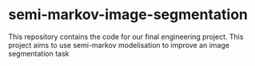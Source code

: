 # semi-markov-image-segmentation
This repository contains the code for our final engineering project. This project aims to use semi-markov modelisation to improve an image segmentation task
